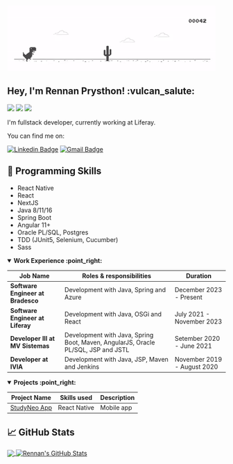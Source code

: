 ![Alt Text](https://github.com/rennanprysthon/rennanprysthon/raw/master/images/gifdino.gif)

<h2> Hey, I'm Rennan Prysthon! :vulcan_salute:</h2>

![](https://img.shields.io/badge/OS-Pop_OS-informational?style=flat&logo=popos&logoColor=white&color=2bbc8a)
![](https://img.shields.io/badge/Editor-VSCode-informational?style=flat&logo=visual-studio-code&logoColor=white&color=2bbc8a)
![](https://img.shields.io/badge/Editor-Intelli-informational?style=flat&logo=intellij-idea&logoColor=white&color=2bbc8a)
 

I'm fullstack developer, currently working at Liferay.

You can find me on:

[![Linkedin Badge](https://img.shields.io/badge/-rennanprysthon-blue?style=flat-square&logo=Linkedin&logoColor=white&link=https://www.linkedin.com/in/rennanprysthon)](https://www.linkedin.com/in/rennanprysthon) [![Gmail Badge](https://img.shields.io/badge/-rennandelcastillo@gmail.com-c14438?style=flat-square&logo=Gmail&logoColor=white&link=mailto:rennandelcastillo@gmail.com)](mailto:rennandelcastillo@gmail.com)

## 🔧 Programming Skills
* React Native
* React
* NextJS
* Java 8/11/16
* Spring Boot
* Angular 11+
* Oracle PL/SQL, Postgres
* TDD (JUnit5, Selenium, Cucumber)
* Sass

<details open>
<summary><b> Work Experience :point_right: </b></summary>
<table>
  <thead>
    <tr>
      <th>Job Name</th>
      <th>Roles & responsibilities</th>
      <th>Duration</th>
    </tr>
  </thead>
  <tbody>
    <tr>
      <td><b>Software Engineer at Bradesco</b></td>
      <td>Development with Java, Spring and Azure</td>
      <td>December 2023 - Present</td>
    </tr>
    <tr>
      <td><b>Software Engineer at Liferay</b></td>
      <td>Development with Java, OSGi and React</td>
      <td>July 2021 - November 2023</td>
    </tr>
    <tr>
      <td><b>Developer III at MV Sistemas</b></td>
      <td>Development with Java, Spring Boot, Maven, AngularJS, Oracle PL/SQL, JSP and JSTL</td>
      <td>Setember 2020 - June 2021</td>
    </tr>
    <tr>
      <td><b>Developer at IVIA</b></td>
      <td>Development with Java, JSP, Maven and Jenkins</td>
      <td>November 2019 - August 2020</td>
    </tr>
  </tbody>
</table>
</details>

<details open>
<summary><b> Projects :point_right:</b></summary>
<table>
  <thead>
    <tr>
      <th>Project Name</th>
      <th>Skills used</th>
      <th>Description</th>
    </tr>
  </thead>
  <tbody>
    <tr>
      <td><a href='https://github.com/RennanPrysthon/studyneo-mobile'>StudyNeo App</a></td>
      <td>React Native </td>
      <td>Mobile app </td>
    </tr>
  </tbody>
</table>
</details>

## &#x1f4c8; GitHub Stats

<a href="https://github.com/rennanprysthon">
  <img align="center" src="https://github-readme-stats.vercel.app/api/top-langs/?username=rennanprysthon&hide=css,html&theme=dracula" />
</a>
<a href="https://github.com/rennanprysthon">
  <img align="center" src="https://github-readme-stats.vercel.app/api?username=rennanprysthon&show_icons=true&&theme=dracula" alt="Rennan's GitHub Stats" />
</a>
